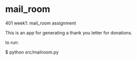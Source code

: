 # mail_room
401 week1: mail_room assignment

This is an app for generating a thank you letter for donations. 

to run:

$ python src/mailroom.py
